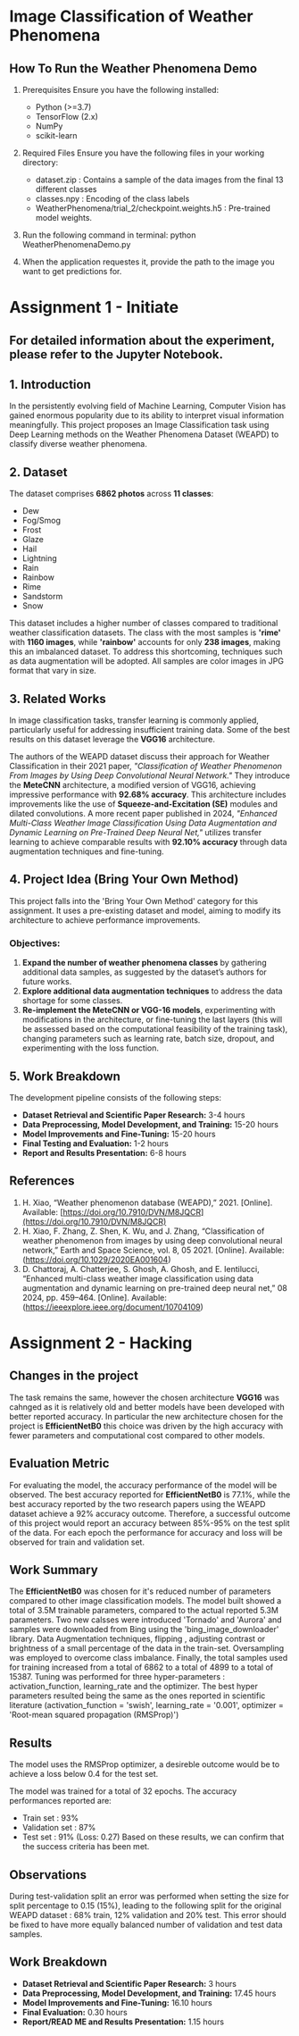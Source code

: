 # Image Classification of Weather Phenomena


## How To Run the Weather Phenomena Demo
1. Prerequisites
    Ensure you have the following installed:
    - Python (>=3.7)
    - TensorFlow (2.x)
    - NumPy
    - scikit-learn

2. Required Files
    Ensure you have the following files in your working directory:
    - dataset.zip : Contains a sample of the data images from the final 13 different classes
    - classes.npy : Encoding of the class labels
    - WeatherPhenomena/trial_2/checkpoint.weights.h5 : Pre-trained model weights.

3. Run the following command in terminal:
   python WeatherPhenomenaDemo.py 

4. When the application requestes it, provide the path to the image you want to get predictions for.

# Assignment 1 - Initiate

## For detailed information about the experiment, please refer to the Jupyter Notebook.

## 1. Introduction
In the persistently evolving field of Machine Learning, Computer Vision has gained enormous popularity due to its ability to interpret visual information meaningfully. This project proposes an Image Classification task using Deep Learning methods on the Weather Phenomena Dataset (WEAPD) to classify diverse weather phenomena.

## 2. Dataset
The dataset comprises **6862 photos** across **11 classes**: 
- Dew
- Fog/Smog
- Frost
- Glaze
- Hail
- Lightning
- Rain
- Rainbow
- Rime
- Sandstorm
- Snow

This dataset includes a higher number of classes compared to traditional weather classification datasets. The class with the most samples is **'rime'** with **1160 images**, while **'rainbow'** accounts for only **238 images**, making this an imbalanced dataset. To address this shortcoming, techniques such as data augmentation will be adopted. All samples are color images in JPG format that vary in size.

## 3. Related Works
In image classification tasks, transfer learning is commonly applied, particularly useful for addressing insufficient training data. Some of the best results on this dataset leverage the **VGG16** architecture.

The authors of the WEAPD dataset discuss their approach for Weather Classification in their 2021 paper, *"Classification of Weather Phenomenon From Images by Using Deep Convolutional Neural Network."* They introduce the **MeteCNN** architecture, a modified version of VGG16, achieving impressive performance with **92.68% accuracy**. This architecture includes improvements like the use of **Squeeze-and-Excitation (SE)** modules and dilated convolutions. A more recent paper published in 2024, *"Enhanced Multi-Class Weather Image Classification Using Data Augmentation and Dynamic Learning on Pre-Trained Deep Neural Net,"* utilizes transfer learning to achieve comparable results with **92.10% accuracy** through data augmentation techniques and fine-tuning.

## 4. Project Idea (Bring Your Own Method)
This project falls into the 'Bring Your Own Method' category for this assignment. It uses a pre-existing dataset and model, aiming to modify its architecture to achieve performance improvements. 

### Objectives:
1. **Expand the number of weather phenomena classes** by gathering additional data samples, as suggested by the dataset’s authors for future works.
2. **Explore additional data augmentation techniques** to address the data shortage for some classes.
3. **Re-implement the MeteCNN or VGG-16 models**, experimenting with modifications in the architecture, or fine-tuning the last layers (this will be assessed based on the computational feasibility of the training task), changing parameters such as learning rate, batch size, dropout, and experimenting with the loss function.

## 5. Work Breakdown
The development pipeline consists of the following steps:
- **Dataset Retrieval and Scientific Paper Research:** 3-4 hours
- **Data Preprocessing, Model Development, and Training:** 15-20 hours
- **Model Improvements and Fine-Tuning:** 15-20 hours
- **Final Testing and Evaluation:** 1-2 hours
- **Report and Results Presentation:** 6-8 hours

## References
1. H. Xiao, “Weather phenomenon database (WEAPD),” 2021. [Online]. Available: [https://doi.org/10.7910/DVN/M8JQCR](https://doi.org/10.7910/DVN/M8JQCR)
2. H. Xiao, F. Zhang, Z. Shen, K. Wu, and J. Zhang, “Classification of weather phenomenon from images by using deep convolutional neural network,” Earth and Space Science, vol. 8, 05 2021. [Online]. Available: (https://doi.org/10.1029/2020EA001604)
3. D. Chattoraj, A. Chatterjee, S. Ghosh, A. Ghosh, and E. Ientilucci, “Enhanced multi-class weather image classification using data augmentation and dynamic learning on pre-trained deep neural net,” 08 2024, pp. 459–464. [Online]. Available: (https://ieeexplore.ieee.org/document/10704109)


# Assignment 2 - Hacking

## Changes in the project 
The task remains the same, however the chosen architecture **VGG16** was cahnged as it is relatively old and better models have been developed with better reported accuracy. In particular the new architecture chosen for the project is **EfficientNetB0** this choice was driven by the high accuracy with fewer parameters and computational cost compared to other models.

## Evaluation Metric
For evaluating the model, the accuracy performance of the model will be observed. The best accuracy reported for **EfficientNetB0** is 77.1%, while the best accuracy reported by the two research papers using the WEAPD dataset achieve a 92% accuracy outcome. Therefore, a successful outcome of this project would report an accuracy between 85%-95% on the test split of the data. 
For each epoch the performance for accuracy and loss will be observed for train and validation set.

## Work Summary
The **EfficientNetB0** was chosen for it's reduced number of parameters compared to other image classification models. 
The model built showed a total of 3.5M trainable parameters, compared to the actual reported 5.3M parameters.
Two new calsses were introduced 'Tornado' and 'Aurora' and samples were downloaded from Bing using the 'bing_image_downloader' library.
Data Augmentation techniques, flipping , adjusting contrast or brightness of a small percentage of the data in the train-set. 
Oversampling was employed to overcome class imbalance. Finally, the total samples used for training increased from a total of 6862 to a total of 4899 to a total of 15387.
Tuning was performed for three hyper-parameters : activation_function, learning_rate and the optimizer. The best hyper parameters resulted being the same as the ones reported in scientific literature (activation_function = 'swish', learning_rate = '0.001', optimizer = 'Root-mean squared propagation (RMSProp)')

## Results 
The model uses the RMSProp optimizer, a desireble outcome would be to achieve a loss below 0.4 for the test set.

The model was trained for a total of 32 epochs. The accuracy performances reported are:
- Train set : 93%
- Validation set : 87%
- Test set : 91% (Loss: 0.27)
Based on these results, we can confirm that the success criteria has been met.

## Observations
During test-validation split an error was performed when setting the size for split percentage to 0.15 (15%), leading to the following split for the original WEAPD dataset : 68% train, 12% validation and 20% test. This error should be fixed to have more equally balanced number of validation and test data samples.

## Work Breakdown
- **Dataset Retrieval and Scientific Paper Research:** 3 hours
- **Data Preprocessing, Model Development, and Training:** 17.45 hours
- **Model Improvements and Fine-Tuning:** 16.10 hours
- **Final Evaluation:** 0.30 hours
- **Report/READ ME and Results Presentation:** 1.15 hours 
